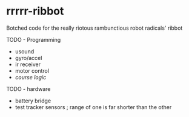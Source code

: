 # rrrrr-ribbot
Botched code for the really riotous rambunctious robot radicals' ribbot

TODO - Programming
- usound
- gyro/accel
- ir receiver
- motor control
- *course logic*


TODO - hardware
- battery bridge
- test tracker sensors ; range of one is far shorter than the other
